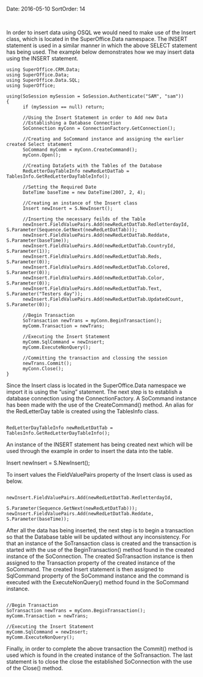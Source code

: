 Date: 2016-05-10
SortOrder: 14

 

In order to insert data using OSQL we would need to make use of the Insert class, which is located in the SuperOffice.Data namespace. The INSERT statement is used in a similar manner in which the above SELECT statement has being used. The example below demonstrates how we may insert data using the INSERT statement.

```
using SuperOffice.CRM.Data;
using SuperOffice.Data;
using SuperOffice.Data.SQL;
using SuperOffice;
 
using(SoSession mySession = SoSession.Authenticate("SAM", "sam"))
{
      if (mySession == null) return;
 
      //Using the Insert Statement in order to Add new Data
      //Establishing a Database Connection
      SoConnection myConn = ConnectionFactory.GetConnection();
 
      //Creating and SoCommand instance and assigning the earlier
created Select statement
      SoCommand myComm = myConn.CreateCommand();
      myConn.Open();                   
 
      //Creating DataSets with the Tables of the Database
      RedLetterDayTableInfo newRedLetDatTab =
TablesInfo.GetRedLetterDayTableInfo();
 
      //Setting the Required Date
      DateTime baseTime = new DateTime(2007, 2, 4);
                  
      //Creating an instance of the Insert class
      Insert newInsert = S.NewInsert();
 
      //Inserting the necessary feilds of the Table
      newInsert.FieldValuePairs.Add(newRedLetDatTab.RedletterdayId,
S.Parameter(Sequence.GetNext(newRedLetDatTab)));
      newInsert.FieldValuePairs.Add(newRedLetDatTab.Reddate,
S.Parameter(baseTime));
      newInsert.FieldValuePairs.Add(newRedLetDatTab.CountryId,
S.Parameter(1));
      newInsert.FieldValuePairs.Add(newRedLetDatTab.Reds,
S.Parameter(0));
      newInsert.FieldValuePairs.Add(newRedLetDatTab.Colored,
S.Parameter(0));
      newInsert.FieldValuePairs.Add(newRedLetDatTab.Color,
S.Parameter(0));
      newInsert.FieldValuePairs.Add(newRedLetDatTab.Text,
S.Parameter("Testers day"));
      newInsert.FieldValuePairs.Add(newRedLetDatTab.UpdatedCount,
S.Parameter(0));
                   
      //Begin Transaction
      SoTransaction newTrans = myConn.BeginTransaction();
      myComm.Transaction = newTrans;
                   
      //Executing the Insert Statement
      myComm.SqlCommand = newInsert;
      myComm.ExecuteNonQuery();
 
      //Committing the transaction and clossing the session
      newTrans.Commit();
      myConn.Close();
}
```

Since the Insert class is located in the SuperOffice.Data namespace we import it is using the “using” statement. The next step is to establish a database connection using the ConnectionFactory. A SoCommand instance has been made with the use of the CreateCommand() method. An alias for the RedLetterDay table is created using the TablesInfo class.

```
 
RedLetterDayTableInfo newRedLetDatTab =
TablesInfo.GetRedLetterDayTableInfo();
```

An instance of the INSERT statement has being created next which will be used through the example in order to insert the data into the table.

Insert newInsert = S.NewInsert();

To insert values the FieldValuePairs property of the Insert class is used as below.

```
 
newInsert.FieldValuePairs.Add(newRedLetDatTab.RedletterdayId,  
                             
S.Parameter(Sequence.GetNext(newRedLetDatTab)));
newInsert.FieldValuePairs.Add(newRedLetDatTab.Reddate,
S.Parameter(baseTime)); 
```

After all the data has being inserted, the next step is to begin a transaction so that the Database table will be updated without any inconsistency. For that an instance of the SoTransaction class is created and the transaction is started with the use of the BeginTransaction() method found in the created instance of the SoConnection. The created SoTransaction instance is then assigned to the Transaction property of the created instance of the SoCommand. The created Insert statement is then assigned to SqlCommand property of the SoCommand instance and the command is executed with the ExecuteNonQuery() method found in the SoCommand instance.

```
 
//Begin Transaction
SoTransaction newTrans = myConn.BeginTransaction();
myComm.Transaction = newTrans;
                   
//Executing the Insert Statement
myComm.SqlCommand = newInsert;
myComm.ExecuteNonQuery();
```

Finally, in order to complete the above transaction the Commit() method is used which is found in the created instance of the SoTransaction. The last statement is to close the close the established SoConnection with the use of the Close() method.
